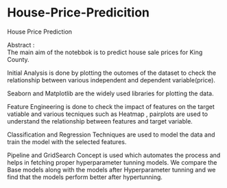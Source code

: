 # House-Price-Predicition
House Price Prediction

Abstract :    
The main aim of the notebbok is to predict house sale prices for King County.

Initial Analysis is done by plotting the outomes of the dataset to check the relationship between various independent and dependent variable(price).

Seaborn and Matplotlib are the widely used libraries for plotting the data. 

Feature Engineering is done to check the impact of features on the target vatiable and various tecniques such as Heatmap , pairplots are used to understand the relationship between features and target variable.

Classification and Regression Techniques are used to model the data and train the model with the selected features. 

Pipeline and GridSearch Concept is used which automates the process and helps in fetching proper hyperparameter tunning models. We compare the Base models along with the models after Hyperparameter tunning and we find that the models perform better after hypertunning.
